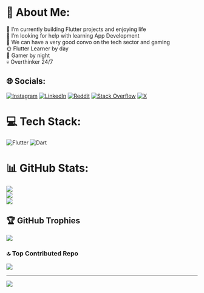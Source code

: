 # 💫 About Me:
🔭 I’m currently building Flutter projects and enjoying life<br>🤝 I’m looking for help with learning App Development<br>💬 We can have a very good convo on the tech sector and gaming<br>🌞 Flutter Learner by day <br>🌃 Gamer by night <br>💀 Overthinker 24/7 


## 🌐 Socials:
[![Instagram](https://img.shields.io/badge/Instagram-%23E4405F.svg?logo=Instagram&logoColor=white)](https://instagram.com/cpt._.swastik) [![LinkedIn](https://img.shields.io/badge/LinkedIn-%230077B5.svg?logo=linkedin&logoColor=white)](https://linkedin.com/in/cpt-swastik) [![Reddit](https://img.shields.io/badge/Reddit-%23FF4500.svg?logo=Reddit&logoColor=white)](https://reddit.com/user/Mr_DawnSP) [![Stack Overflow](https://img.shields.io/badge/-Stackoverflow-FE7A16?logo=stack-overflow&logoColor=white)](https://stackoverflow.com/users/24292489) [![X](https://img.shields.io/badge/X-black.svg?logo=X&logoColor=white)](https://x.com/CPT_Dawn) 

# 💻 Tech Stack:
![Flutter](https://img.shields.io/badge/Flutter-%2302569B.svg?style=plastic&logo=Flutter&logoColor=white) ![Dart](https://img.shields.io/badge/dart-%230175C2.svg?style=plastic&logo=dart&logoColor=white)
# 📊 GitHub Stats:
![](https://github-readme-stats.vercel.app/api?username=CPT-Dawn&theme=nightowl&hide_border=false&include_all_commits=false&count_private=true)<br/>
![](https://github-readme-streak-stats.herokuapp.com/?user=CPT-Dawn&theme=nightowl&hide_border=false)<br/>
![](https://github-readme-stats.vercel.app/api/top-langs/?username=CPT-Dawn&theme=nightowl&hide_border=false&include_all_commits=false&count_private=true&layout=compact)

## 🏆 GitHub Trophies
![](https://github-profile-trophy.vercel.app/?username=CPT-Dawn&theme=darkhub&no-frame=true&no-bg=false&margin-w=4)

### 🔝 Top Contributed Repo
![](https://github-contributor-stats.vercel.app/api?username=CPT-Dawn&limit=5&theme=tokyonight&combine_all_yearly_contributions=true)

---
[![](https://visitcount.itsvg.in/api?id=CPT-Dawn&icon=5&color=6)](https://visitcount.itsvg.in)

<!-- Proudly created with GPRM ( https://gprm.itsvg.in ) -->
